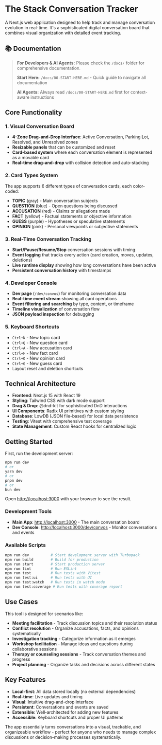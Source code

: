 # The Stack Conversation Tracker

A Next.js web application designed to help track and manage conversation evolution in real-time. It's a sophisticated digital conversation board that combines visual organization with detailed event tracking.

## 📚 Documentation

> **For Developers & AI Agents:** Please check the `/docs/` folder for comprehensive documentation.
> 
> **Start Here:** `/docs/00-START-HERE.md` - Quick guide to navigate all documentation
> 
> **AI Agents:** Always read `/docs/00-START-HERE.md` first for context-aware instructions

## Core Functionality

### 1. Visual Conversation Board
- **4-Zone Drag-and-Drop Interface**: Active Conversation, Parking Lot, Resolved, and Unresolved zones
- **Resizable panels** that can be customized and reset
- **Card-based system** where each conversation element is represented as a movable card
- **Real-time drag-and-drop** with collision detection and auto-stacking

### 2. Card Types System
The app supports 6 different types of conversation cards, each color-coded:
- **TOPIC** (gray) - Main conversation subjects
- **QUESTION** (blue) - Open questions being discussed
- **ACCUSATION** (red) - Claims or allegations made
- **FACT** (yellow) - Factual statements or objective information
- **GUESS** (purple) - Hypotheses or speculative statements
- **OPINION** (pink) - Personal viewpoints or subjective statements

### 3. Real-Time Conversation Tracking
- **Start/Pause/Resume/Stop** conversation sessions with timing
- **Event logging** that tracks every action (card creation, moves, updates, deletions)
- **Live runtime display** showing how long conversations have been active
- **Persistent conversation history** with timestamps

### 4. Developer Console
- **Dev page** (`/dev/convos`) for monitoring conversation data
- **Real-time event stream** showing all card operations
- **Event filtering and searching** by type, content, or timeframe
- **Timeline visualization** of conversation flow
- **JSON payload inspection** for debugging

### 5. Keyboard Shortcuts
- `Ctrl+N` - New topic card
- `Ctrl+Q` - New question card  
- `Ctrl+A` - New accusation card
- `Ctrl+F` - New fact card
- `Ctrl+O` - New opinion card
- `Ctrl+G` - New guess card
- Layout reset and deletion shortcuts

## Technical Architecture

- **Frontend**: Next.js 15 with React 19
- **Styling**: Tailwind CSS with dark mode support
- **Drag & Drop**: @dnd-kit for sophisticated DnD interactions
- **UI Components**: Radix UI primitives with custom styling
- **Database**: LowDB (JSON file-based) for local data persistence
- **Testing**: Vitest with comprehensive test coverage
- **State Management**: Custom React hooks for centralized logic

## Getting Started

First, run the development server:

```bash
npm run dev
# or
yarn dev
# or
pnpm dev
# or
bun dev
```

Open [http://localhost:3000](http://localhost:3000) with your browser to see the result.

### Development Tools

- **Main App**: [http://localhost:3000](http://localhost:3000) - The main conversation board
- **Dev Console**: [http://localhost:3000/dev/convos](http://localhost:3000/dev/convos) - Monitor conversations and events

### Available Scripts

```bash
npm run dev          # Start development server with Turbopack
npm run build        # Build for production
npm run start        # Start production server
npm run lint         # Run ESLint
npm run test         # Run tests with Vitest
npm run test:ui      # Run tests with UI
npm run test:watch   # Run tests in watch mode
npm run test:coverage # Run tests with coverage report
```

## Use Cases

This tool is designed for scenarios like:
- **Meeting facilitation** - Track discussion topics and their resolution status
- **Conflict resolution** - Organize accusations, facts, and opinions systematically  
- **Investigation tracking** - Categorize information as it emerges
- **Workshop facilitation** - Manage ideas and questions during collaborative sessions
- **Therapy or counseling sessions** - Track conversation themes and progress
- **Project planning** - Organize tasks and decisions across different states

## Key Features

- **Local-first**: All data stored locally (no external dependencies)
- **Real-time**: Live updates and timing
- **Visual**: Intuitive drag-and-drop interface
- **Persistent**: Conversations and events are saved
- **Extensible**: Well-architected for adding new features
- **Accessible**: Keyboard shortcuts and proper UI patterns

The app essentially turns conversations into a visual, trackable, and organizeable workflow - perfect for anyone who needs to manage complex discussions or decision-making processes systematically.
